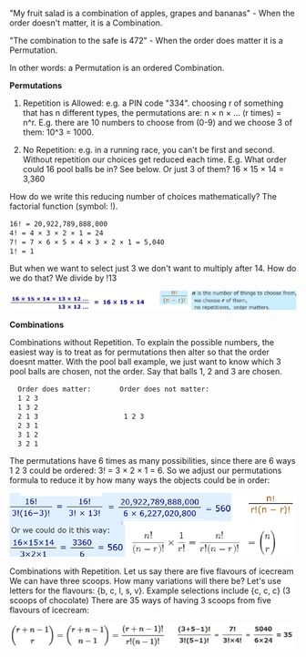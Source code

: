 
"My fruit salad is a combination of apples, grapes and bananas"  - When the order doesn't matter, it is a Combination.

"The combination to the safe is 472" - When the order does matter it is a Permutation.

In other words: a Permutation is an ordered Combination.

**Permutations**

1) Repetition is Allowed: e.g. a PIN code "334". choosing r of something that has n different types, the permutations are: n × n × ... (r times) = n^r.
E.g. there are 10 numbers to choose from (0-9) and we choose 3 of them: 10^3 = 1000.

2) No Repetition: e.g. in a running race, you can't be first and second. Without repetition our choices get reduced each time.
E.g. What order could 16 pool balls be in? See below. Or just 3 of them? 16 × 15 × 14 = 3,360

How do we write this reducing number of choices mathematically? The factorial function (symbol: !).

    16! = 20,922,789,888,000
    4! = 4 × 3 × 2 × 1 = 24
    7! = 7 × 6 × 5 × 4 × 3 × 2 × 1 = 5,040
    1! = 1

But when we want to select just 3 we don't want to multiply after 14. How do we do that? We divide by !13

![](../images/factorial.png)

**Combinations**

Combinations without Repetition. To explain the possible numbers, the easiest way is to treat as for permutations then alter so that the order doesnt matter.
  With the pool ball example, we just want to know which 3 pool balls are chosen, not the order.
  Say that balls 1, 2 and 3 are chosen.

      Order does matter:       Order does not matter:
      1 2 3
      1 3 2
      2 1 3                     1 2 3
      2 3 1
      3 1 2
      3 2 1

The permutations have 6 times as many possibilities, since there are 6 ways 1 2 3 could be ordered: 3! = 3 × 2 × 1 = 6.
So we adjust our permutations formula to reduce it by how many ways the objects could be in order:

![](../images/factorial2.png)

Combinations with Repetition. Let us say there are five flavours of icecream
We can have three scoops. How many variations will there be? Let's use letters for the flavours: {b, c, l, s, v}. Example selections include {c, c, c} (3 scoops of chocolate)
There are 35 ways of having 3 scoops from five flavours of icecream:

![](../images/factorial3.png)

